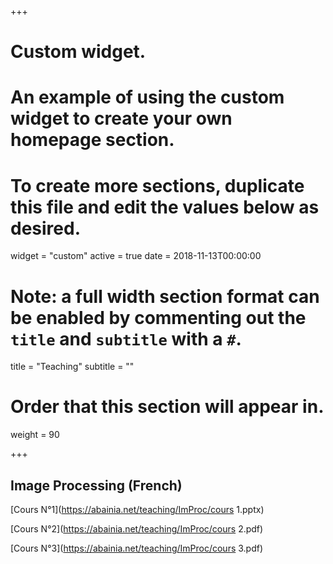 

+++
# Custom widget.
# An example of using the custom widget to create your own homepage section.
# To create more sections, duplicate this file and edit the values below as desired.
widget = "custom"
active = true
date = 2018-11-13T00:00:00

# Note: a full width section format can be enabled by commenting out the `title` and `subtitle` with a `#`.
title = "Teaching"
subtitle = ""

# Order that this section will appear in.
weight = 90

+++

## Image Processing (French)

[Cours N°1](https://abainia.net/teaching/ImProc/cours 1.pptx) </br>

[Cours N°2](https://abainia.net/teaching/ImProc/cours 2.pdf) </br>

[Cours N°3](https://abainia.net/teaching/ImProc/cours 3.pdf) </br>

